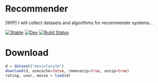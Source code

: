 # Recommender
[WIP]
I will collect datasets and algorithms for recommender systems...

[![Stable](https://img.shields.io/badge/docs-stable-blue.svg)](https://yng87.github.io/Recommender.jl/stable)
[![Dev](https://img.shields.io/badge/docs-dev-blue.svg)](https://yng87.github.io/Recommender.jl/dev)
[![Build Status](https://github.com/yng87/Recommender.jl/workflows/CI/badge.svg)](https://github.com/yng87/Recommender.jl/actions)

# Download
```julia
d = dataset("movielens1m")
download(d, usecache=false, removezip=true, unzip=true)
rating, user, movie = load(d)
```